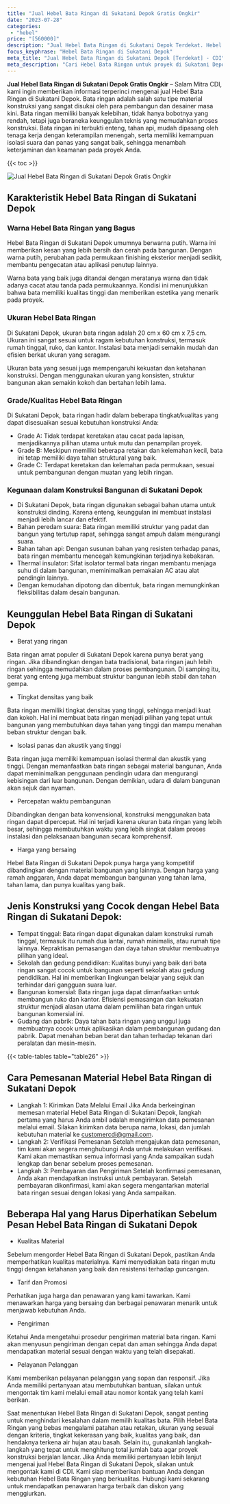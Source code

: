 ```yaml
---
title: "Jual Hebel Bata Ringan di Sukatani Depok Gratis Ongkir"
date: "2023-07-28"
categories:
 - "hebel"
price: "[560000]"
description: "Jual Hebel Bata Ringan di Sukatani Depok Terdekat. Hebel Bata Ringan ini sering dipakai dalam proyek pembangunan sebagai material dinding yang tahan lama dan berkualitas. Silakan hubungi kami untuk informasi lebih lanjut."
focus_keyphrase: "Hebel Bata Ringan di Sukatani Depok"
meta_title: "Jual Hebel Bata Ringan di Sukatani Depok [Terdekat] - CDI"
meta_description: "Cari Hebel Bata Ringan untuk proyek di Sukatani Depok? Kami menawarkan Hebel Bata Ringan berkualitas untuk material dinding. Segera dapatkan penawaran terbaik."
---
```


**Jual Hebel Bata Ringan di Sukatani Depok Gratis Ongkir** – Salam Mitra CDI, kami ingin memberikan informasi terperinci mengenai jual Hebel Bata Ringan di Sukatani Depok. Bata ringan adalah salah satu tipe material konstruksi yang sangat disukai oleh para pembangun dan desainer masa kini. Bata ringan memiliki banyak kelebihan, tidak hanya bobotnya yang rendah, tetapi juga beraneka keunggulan teknis yang memudahkan proses konstruksi. Bata ringan ini terbukti enteng, tahan api, mudah dipasang oleh tenaga kerja dengan keterampilan menengah, serta memiliki kemampuan isolasi suara dan panas yang sangat baik, sehingga menambah keterjaminan dan keamanan pada proyek Anda.

{{< toc >}}

![Jual Hebel Bata Ringan di Sukatani Depok Gratis Ongkir](/images/hebel/hebel-bataringan-22.jpg)

## Karakteristik Hebel Bata Ringan di Sukatani Depok

### Warna Hebel Bata Ringan yang Bagus

Hebel Bata Ringan di Sukatani Depok umumnya berwarna putih. Warna ini memberikan kesan yang lebih bersih dan cerah pada bangunan. Dengan warna putih, perubahan pada permukaan finishing eksterior menjadi sedikit, membantu pengecatan atau aplikasi penutup lainnya.

Warna bata yang baik juga ditandai dengan meratanya warna dan tidak adanya cacat atau tanda pada permukaannya. Kondisi ini menunjukkan bahwa bata memiliki kualitas tinggi dan memberikan estetika yang menarik pada proyek.

### Ukuran Hebel Bata Ringan

Di Sukatani Depok, ukuran bata ringan adalah 20 cm x 60 cm x 7,5 cm. Ukuran ini sangat sesuai untuk ragam kebutuhan konstruksi, termasuk rumah tinggal, ruko, dan kantor. Instalasi bata menjadi semakin mudah dan efisien berkat ukuran yang seragam.

Ukuran bata yang sesuai juga mempengaruhi kekuatan dan ketahanan konstruksi. Dengan menggunakan ukuran yang konsisten, struktur bangunan akan semakin kokoh dan bertahan lebih lama.

### Grade/Kualitas Hebel Bata Ringan

Di Sukatani Depok, bata ringan hadir dalam beberapa tingkat/kualitas yang dapat disesuaikan sesuai kebutuhan konstruksi Anda:

*   Grade A: Tidak terdapat keretakan atau cacat pada lapisan, menjadikannya pilihan utama untuk mutu dan penampilan proyek.
*   Grade B: Meskipun memiliki beberapa retakan dan kelemahan kecil, bata ini tetap memiliki daya tahan struktural yang baik.
*   Grade C: Terdapat keretakan dan kelemahan pada permukaan, sesuai untuk pembangunan dengan muatan yang lebih ringan.

### Kegunaan dalam Konstruksi Bangunan di Sukatani Depok

*   Di Sukatani Depok, bata ringan digunakan sebagai bahan utama untuk konstruksi dinding. Karena enteng, keunggulan ini membuat instalasi menjadi lebih lancar dan efektif.
*   Bahan peredam suara: Bata ringan memiliki struktur yang padat dan bangun yang tertutup rapat, sehingga sangat ampuh dalam mengurangi suara.
*   Bahan tahan api: Dengan susunan bahan yang resisten terhadap panas, bata ringan membantu mencegah kemungkinan terjadinya kebakaran.
*   Thermal insulator: Sifat isolator termal bata ringan membantu menjaga suhu di dalam bangunan, meminimalkan pemakaian AC atau alat pendingin lainnya.
*   Dengan kemudahan dipotong dan dibentuk, bata ringan memungkinkan fleksibilitas dalam desain bangunan.

## Keunggulan Hebel Bata Ringan di Sukatani Depok

*   Berat yang ringan

Bata ringan amat populer di Sukatani Depok karena punya berat yang ringan. Jika dibandingkan dengan bata tradisional, bata ringan jauh lebih ringan sehingga memudahkan dalam proses pembangunan. Di samping itu, berat yang enteng juga membuat struktur bangunan lebih stabil dan tahan gempa.
*   Tingkat densitas yang baik

Bata ringan memiliki tingkat densitas yang tinggi, sehingga menjadi kuat dan kokoh. Hal ini membuat bata ringan menjadi pilihan yang tepat untuk bangunan yang membutuhkan daya tahan yang tinggi dan mampu menahan beban struktur dengan baik.
*   Isolasi panas dan akustik yang tinggi

Bata ringan juga memiliki kemampuan isolasi thermal dan akustik yang tinggi. Dengan memanfaatkan bata ringan sebagai material bangunan, Anda dapat meminimalkan penggunaan pendingin udara dan mengurangi kebisingan dari luar bangunan. Dengan demikian, udara di dalam bangunan akan sejuk dan nyaman.
*   Percepatan waktu pembangunan

Dibandingkan dengan bata konvensional, konstruksi menggunakan bata ringan dapat dipercepat. Hal ini terjadi karena ukuran bata ringan yang lebih besar, sehingga membutuhkan waktu yang lebih singkat dalam proses instalasi dan pelaksanaan bangunan secara komprehensif.
*   Harga yang bersaing

Hebel Bata Ringan di Sukatani Depok punya harga yang kompetitif dibandingkan dengan material bangunan yang lainnya. Dengan harga yang ramah anggaran, Anda dapat membangun bangunan yang tahan lama, tahan lama, dan punya kualitas yang baik.

## Jenis Konstruksi yang Cocok dengan Hebel Bata Ringan di Sukatani Depok:

*   Tempat tinggal: Bata ringan dapat digunakan dalam konstruksi rumah tinggal, termasuk itu rumah dua lantai, rumah minimalis, atau rumah tipe lainnya. Kepraktisan pemasangan dan daya tahan struktur membuatnya pilihan yang ideal.
*   Sekolah dan gedung pendidikan: Kualitas bunyi yang baik dari bata ringan sangat cocok untuk bangunan seperti sekolah atau gedung pendidikan. Hal ini memberikan lingkungan belajar yang sejuk dan terhindar dari gangguan suara luar.
*   Bangunan komersial: Bata ringan juga dapat dimanfaatkan untuk membangun ruko dan kantor. Efisiensi pemasangan dan kekuatan struktur menjadi alasan utama dalam pemilihan bata ringan untuk bangunan komersial ini.
*   Gudang dan pabrik: Daya tahan bata ringan yang unggul juga membuatnya cocok untuk aplikasikan dalam pembangunan gudang dan pabrik. Dapat menahan beban berat dan tahan terhadap tekanan dari peralatan dan mesin-mesin.

{{< table-tables table="table26" >}}

## Cara Pemesanan Material Hebel Bata Ringan di Sukatani Depok

*   Langkah 1: Kirimkan Data Melalui Email
Jika Anda berkeinginan memesan material Hebel Bata Ringan di Sukatani Depok, langkah pertama yang harus Anda ambil adalah mengirimkan data pemesanan melalui email. Silakan kirimkan data berupa nama, lokasi, dan jumlah kebutuhan material ke customercdi@gmail.com.
*   Langkah 2: Verifikasi Pemesanan
Setelah mengajukan data pemesanan, tim kami akan segera menghubungi Anda untuk melakukan verifikasi. Kami akan memastikan semua informasi yang Anda sampaikan sudah lengkap dan benar sebelum proses pemesanan.
*   Langkah 3: Pembayaran dan Pengiriman
Setelah konfirmasi pemesanan, Anda akan mendapatkan instruksi untuk pembayaran. Setelah pembayaran dikonfirmasi, kami akan segera mengantarkan material bata ringan sesuai dengan lokasi yang Anda sampaikan.

## Beberapa Hal yang Harus Diperhatikan Sebelum Pesan Hebel Bata Ringan di Sukatani Depok

*   Kualitas Material

Sebelum mengorder Hebel Bata Ringan di Sukatani Depok, pastikan Anda memperhatikan kualitas materialnya. Kami menyediakan bata ringan mutu tinggi dengan ketahanan yang baik dan resistensi terhadap guncangan.
*   Tarif dan Promosi

Perhatikan juga harga dan penawaran yang kami tawarkan. Kami menawarkan harga yang bersaing dan berbagai penawaran menarik untuk menjawab kebutuhan Anda.
*   Pengiriman

Ketahui Anda mengetahui prosedur pengiriman material bata ringan. Kami akan menyusun pengiriman dengan cepat dan aman sehingga Anda dapat mendapatkan material sesuai dengan waktu yang telah disepakati.
*   Pelayanan Pelanggan

Kami memberikan pelayanan pelanggan yang sopan dan responsif. Jika Anda memiliki pertanyaan atau membutuhkan bantuan, silakan untuk mengontak tim kami melalui email atau nomor kontak yang telah kami berikan.

Saat menentukan Hebel Bata Ringan di Sukatani Depok, sangat penting untuk menghindari kesalahan dalam memilih kualitas bata. Pilih Hebel Bata Ringan yang bebas mengalami patahan atau retakan, ukuran yang sesuai dengan kriteria, tingkat kekerasan yang baik, kualitas yang baik, dan hendaknya terkena air hujan atau basah. Selain itu, gunakanlah langkah-langkah yang tepat untuk menghitung total jumlah bata agar proyek konstruksi berjalan lancar. Jika Anda memiliki pertanyaan lebih lanjut mengenai jual Hebel Bata Ringan di Sukatani Depok, silakan untuk mengontak kami di CDI. Kami siap memberikan bantuan Anda dengan kebutuhan Hebel Bata Ringan yang berkualitas. Hubungi kami sekarang untuk mendapatkan penawaran harga terbaik dan diskon yang menggiurkan.